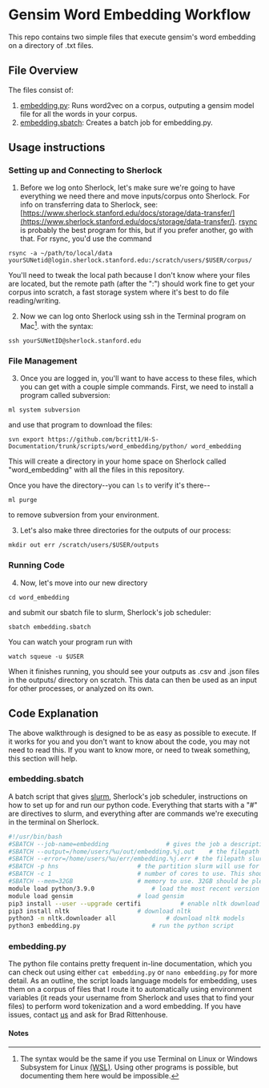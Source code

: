 # Gensim Word Embedding Workflow

This repo contains two simple files that execute gensim's word embedding on a 
directory of 
.txt files.

## File Overview

The files consist of:

1. [embedding.py](/scripts/word_embedding/python/embedding.py): Runs word2vec on a corpus, outputing a gensim model file for all the words in your corpus.
2. [embedding.sbatch](/scripts/word_embedding/python/embedding.sbatch): Creates a batch job for embedding.py.

## Usage instructions

### Setting up and Connecting to Sherlock

1. Before we log onto Sherlock, let's make sure we're going to have everything we need there and move inputs/corpus onto Sherlock. For info on transferring data to Sherlock, see:
[https://www.sherlock.stanford.edu/docs/storage/data-transfer/](https://www.sherlock.stanford.edu/docs/storage/data-transfer/). [rsync](https://www.sherlock.stanford.edu/docs/storage/data-transfer/#rsync) is probably the best program for
this, but if you prefer another, go with that. For rsync, you'd use the command 
``` 
rsync -a ~/path/to/local/data yourSUNetid@login.sherlock.stanford.edu:/scratch/users/$USER/corpus/
```
You'll need to tweak the local path because I don't know where your files are located, but the remote path (after the ":") should work fine to get your corpus into scratch, a fast storage system where it's best to do file 
reading/writing.

2. Now we can log onto Sherlock using ssh in the Terminal program on Mac[^1]. with the syntax: 
```
ssh yourSUNetID@sherlock.stanford.edu
```
### File Management

3. Once you are logged in, you'll want to have access to these files, which you can get with a couple simple commands. First, we need to install a program called subversion:
```
ml system subversion
```
and use that program to download the files:
```
svn export https://github.com/bcritt1/H-S-Documentation/trunk/scripts/word_embedding/python/ word_embedding
```
This will create a directory in your home space on Sherlock called "word_embedding" with all the files in this repository.

Once you have the directory--you can ```ls``` to verify it's there--
```
ml purge
```
to remove subversion from your environment. 

3. Let's also make three directories for the outputs of our process:
```
mkdir out err /scratch/users/$USER/outputs
```
### Running Code

4. Now, let's move into our new directory
```
cd word_embedding
```
and submit our sbatch file to slurm, Sherlock's job scheduler: 
```
sbatch embedding.sbatch
```
You can watch your program run with
```
watch squeue -u $USER
```
When it finishes running, you should see your outputs as .csv and .json files in the outputs/ 
directory on scratch. This data can then be used as an input for other processes, or analyzed on its own.

## Code Explanation

The above walkthrough is designed to be as easy as possible to execute. If it works for you and you don't want to know about the code, you may not need to read this. If you want to know more, or need to tweak something, this section will 
help.

### embedding.sbatch

A batch script that gives [slurm](https://slurm.schedmd.com/pdfs/summary.pdf), Sherlock's job scheduler, instructions on how to set up for and run our python code. Everything that starts with a "#" are directives to slurm, and everything 
after are commands we're executing in the terminal on Sherlock.

```bash
#!/usr/bin/bash
#SBATCH --job-name=embedding				# gives the job a descriptive name that slurm will use
#SBATCH --output=/home/users/%u/out/embedding.%j.out	# the filepath slurm will use for output files. I've configured this so it automatically inserts variables for your username (%u) and the job name (%j) above.
#SBATCH --error=/home/users/%u/err/embedding.%j.err	# the filepath slurm will use for error files. I've configured this so it automatically inserts variables for your username (%u) and the job name (%j) above.
#SBATCH -p hns						# the partition slurm will use for the job. Here it is hns (humanities and sciences), but you can use other partions (sh_part to see which you can access)
#SBATCH -c 1						# number of cores to use. This should be 1 unless you've rewritten the code to run in parallel
#SBATCH --mem=32GB					# memory to use. 32GB should be plenty, but if you're getting a memory error, you can increase
module load python/3.9.0				# load the most recent version of python on Sherlock
module load gensim					# load gensim
pip3 install --user --upgrade certifi			# enable nltk download
pip3 install nltk					# download nltk
python3 -m nltk.downloader all				# download nltk models
python3 embedding.py					# run the python script
```

### embedding.py

The python file contains pretty frequent in-line documentation, which you can check out using either ```cat embedding.py``` or ```nano embedding.py``` for more detail. As an outline, the script loads language models for embedding, 
uses them on 
a 
corpus of files that I route it to automatically using environment variables (it reads your username from Sherlock 
and uses that to find your files) to perform word tokenization and a word embedding. If you have issues, contact [us](mailto:srcc-support@stanford.edu) and ask for Brad Rittenhouse.

 #### Notes

[^1]: The syntax would be the same if you use Terminal on Linux or Windows Subsystem for Linux [(WSL)](https://learn.microsoft.com/en-us/windows/wsl/install). Using other programs is possible, but documenting them here would be 
impossible. 
